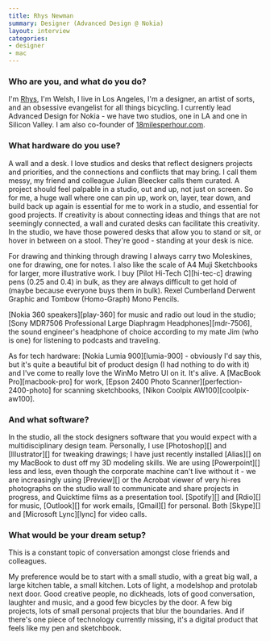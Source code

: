 ```yaml
---
title: Rhys Newman
summary: Designer (Advanced Design @ Nokia)
layout: interview
categories:
- designer
- mac
---
```


### Who are you, and what do you do?

I'm [Rhys](http://rhysnewman.com/ "Rhys' website."), I'm Welsh, I live in Los Angeles, I'm a designer, an artist of sorts, and an obsessive evangelist for all things bicycling. I currently lead Advanced Design for Nokia - we have two studios, one in LA and one in Silicon Valley. I am also co-founder of [18milesperhour.com](http://18milesperhour.com/ "Rhys' biking website.").

### What hardware do you use?

A wall and a desk. I love studios and desks that reflect designers projects and priorities, and the connections and conflicts that may bring. I call them messy, my friend and colleague Julian Bleecker calls them curated. A project should feel palpable in a studio, out and up, not just on screen. So for me, a huge wall where one can pin up, work on, layer, tear down, and build back up again is essential for me to work in a studio, and essential for good projects. If creativity is about connecting ideas and things that are not seemingly connected, a wall and curated desks can facilitate this creativity. In the studio, we have those powered desks that allow you to stand or sit, or hover in between on a stool. They're good - standing at your desk is nice.

For drawing and thinking through drawing I always carry two Moleskines, one for drawing, one for notes. I also like the scale of A4 Muji Sketchbooks for larger, more illustrative work. I buy [Pilot Hi-Tech C][hi-tec-c] drawing pens (0.25 and 0.4) in bulk, as they are always difficult to get hold of (maybe because everyone buys them in bulk). Rexel Cumberland Derwent Graphic and Tombow (Homo-Graph) Mono Pencils.

[Nokia 360 speakers][play-360] for music and radio out loud in the studio; [Sony MDR7506 Professional Large Diaphragm Headphones][mdr-7506], the sound engineer's headphone of choice according to my mate Jim (who is one) for listening to podcasts and traveling.

As for tech hardware: [Nokia Lumia 900][lumia-900] - obviously I'd say this, but it's quite a beautiful bit of product design (I had nothing to do with it) and I've come to really love the WinMo Metro UI on it. It's alive. A [MacBook Pro][macbook-pro] for work, [Epson 2400 Photo Scanner][perfection-2400-photo] for scanning sketchbooks, [Nikon Coolpix AW100][coolpix-aw100].

### And what software?

In the studio, all the stock designers software that you would expect with a multidisciplinary design team. Personally, I use [Photoshop][] and [Illustrator][] for tweaking drawings; I have just recently installed [Alias][] on my MacBook to dust off my 3D modeling skills. We are using [Powerpoint][] less and less, even though the corporate machine can't live without it - we are increasingly using [Preview][] or the Acrobat viewer of very hi-res photographs on the studio wall to communicate and share projects in progress, and Quicktime films as a presentation tool. [Spotify][] and [Rdio][] for music, [Outlook][] for work emails, [Gmail][] for personal. Both [Skype][] and [Microsoft Lync][lync] for video calls.

### What would be your dream setup?

This is a constant topic of conversation amongst close friends and colleagues.

My preference would be to start with a small studio, with a great big wall, a large kitchen table, a small kitchen. Lots of light, a modelshop and protolab next door. Good creative people, no dickheads, lots of good conversation, laughter and music, and a good few bicycles by the door. A few big projects, lots of small personal projects that blur the boundaries. And if there's one piece of technology currently missing, it's a digital product that feels like my pen and sketchbook.